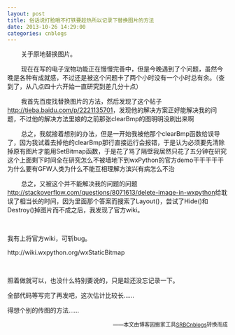 ```yaml
---
layout: post
title: 俗话说打脸哦不打铁要趁热所以记录下替换图片的方法
date: 2013-10-26 14:29:00
categories: cnblogs
---
```


<p>&nbsp;&nbsp;&nbsp;&nbsp;&nbsp;&nbsp;&nbsp;&nbsp;关于原地替换图片。</p>
<p>&nbsp;&nbsp;&nbsp;&nbsp;&nbsp;&nbsp;&nbsp;&nbsp;现在在写的电子宠物功能正在慢慢完善中，但是今晚遇到了个问题，虽然今晚是各种有成就感，不过还是被这个问题卡了两个小时没有一个小时总有余。（查到了，从八点四十六开始一直研究到差几分十点）</p>
<p>&nbsp;&nbsp;&nbsp;&nbsp;&nbsp;&nbsp;&nbsp;&nbsp;我首先百度找替换图片的方法，然后发现了这个帖子<a href="http://tieba.baidu.com/p/2221135701" rel="nofollow" target="_blank">http://tieba.baidu.com/p/2221135701</a>，发现他的解决方案正好能解决我的问题，不过他的解决方法里娘的之前那张clearBmp的图明明没刷出来啊</p>
<p>&nbsp;&nbsp;&nbsp;&nbsp;&nbsp;&nbsp;&nbsp;&nbsp;总之，我就接着想别的办法，但是一开始我被他那个clearBmp函数给误导了，因为我试着去掉他的clearBmp那行直接运行会报错，于是认为必须要先清除掉原有图片才能用SetBitmap函数，于是花了骂了隔壁我居然只花了五分钟在研究这个上面剩下时间全在研究怎么不被墙地下到wxPython的官方demo干干干干干为什么要有GFW人类为什么不能互相理解方滨兴有病怎么不治</p>
<p>&nbsp;&nbsp;&nbsp;&nbsp;&nbsp;&nbsp;&nbsp;&nbsp;总之，又被这个并不能解决我的问题的问题<a href="http://stackoverflow.com/questions/8071613/delete-image-in-wxpython" rel="nofollow" target="_blank">http://stackoverflow.com/questions/8071613/delete-image-in-wxpython</a>给耽误了相当长的时间，因为里面那个答案而搜索了Layout()，尝试了Hide()和Destroy()掉图片而不成之后，我发现了官方wiki。</p>
<p>&nbsp;</p>
<p>我有上将官方wiki，可斩bug。</p>
<p>http://wiki.wxpython.org/wxStaticBitmap</p>
<p>&nbsp;</p>
<p>照着做就可以，也没什么特别要说的，只是趁还没忘记录一下。</p>
<p>全部代码等写完了再发吧，这次估计比较长&hellip;&hellip;</p>
<p>得想个别的传图的方法&hellip;&hellip;</p>

<p align=right><span style="font-size: 12px">——本文由博客园搬家工具<a href="https://github.com/mlxy/SRBCnblogs">SRBCnblogs</a>转换而成</span></p>